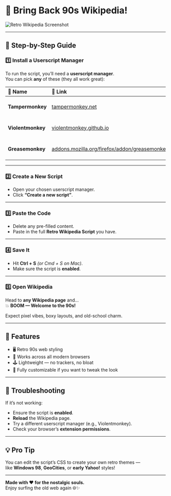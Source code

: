 # 💾 Bring Back 90s Wikipedia!

![Retro Wikipedia Screenshot](https://i.postimg.cc/3rjVZgmt/Screenshot.png)

---

## 🚀 Step-by-Step Guide

### 1️⃣ Install a Userscript Manager

To run the script, you’ll need a **userscript manager**.  
You can pick **any** of these (they all work great):

| 🧰 Name | 🔗 Link | 🧩 Type | 💬 Notes |
|:--|:--|:--|:--|
| **Tampermonkey** | [tampermonkey.net](https://www.tampermonkey.net/) | Free (Proprietary) | Most popular, easy to use |
| **Violentmonkey** | [violentmonkey.github.io](https://violentmonkey.github.io/) | ✅ FOSS | Lightweight, privacy-friendly |
| **Greasemonkey** | [addons.mozilla.org/firefox/addon/greasemonkey/](https://addons.mozilla.org/firefox/addon/greasemonkey/) | ✅ FOSS | Firefox-only classic choice |

---

### 2️⃣ Create a New Script

- Open your chosen userscript manager.  
- Click **“Create a new script”**.

---

### 3️⃣ Paste the Code

- Delete any pre-filled content.  
- Paste in the full **Retro Wikipedia Script** you have.

---

### 4️⃣ Save It

- Hit **Ctrl + S** *(or Cmd + S on Mac)*.  
- Make sure the script is **enabled**.

---

### 5️⃣ Open Wikipedia

Head to **any Wikipedia page** and…  
💥 **BOOM — Welcome to the 90s!**

Expect pixel vibes, boxy layouts, and old-school charm.  

---

## 🎨 Features

- 🖥️ Retro 90s web styling  
- 🧩 Works across all modern browsers  
- 🕹️ Lightweight — no trackers, no bloat  
- 💾 Fully customizable if you want to tweak the look

---

## 🧠 Troubleshooting

If it’s not working:
- Ensure the script is **enabled**.  
- **Reload** the Wikipedia page.  
- Try a different userscript manager (e.g., Violentmonkey).  
- Check your browser’s **extension permissions**.

---

## 💡 Pro Tip
You can edit the script’s CSS to create your own retro themes —  
like **Windows 98**, **GeoCities**, or **early Yahoo!** styles!

---

**Made with ❤️ for the nostalgic souls.**  
Enjoy surfing the old web again 🌐✨
